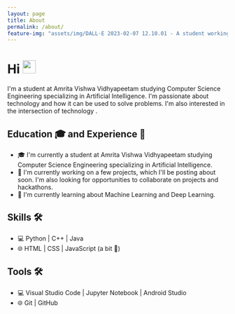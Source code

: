 ```yaml
---
layout: page
title: About
permalink: /about/
feature-img: "assets/img/DALL·E 2023-02-07 12.10.01 - A student working in a awesome workstation setup , a cinematic shot of university surrounding behind his setup, digital art for banner .png"
---
```


# Hi <img src="https://media.giphy.com/media/hvRJCLFzcasrR4ia7z/giphy.gif" width="30px">

I'm a student at Amrita Vishwa Vidhyapeetam studying Computer Science Engineering specializing in Artificial Intelligence. I'm passionate about technology and how it can be used to solve problems. I'm also interested in the intersection of technology .

## Education 🎓 and Experience 🏢

- 🎓 I'm currently a student at Amrita Vishwa Vidhyapeetam studying Computer Science Engineering specializing in Artificial Intelligence.
- 🏢 I'm currently working on a few projects, which I'll be posting about soon. I'm also looking for opportunities to collaborate on projects and hackathons.
- 🌱 I'm currently learning about Machine Learning and Deep Learning.

## Skills 🛠

- 💻 Python | C++ | Java 
- 🌐 HTML | CSS | JavaScript (a bit  👀)

## Tools 🛠

- 💻 Visual Studio Code | Jupyter Notebook | Android Studio
- 🌐 Git | GitHub 


